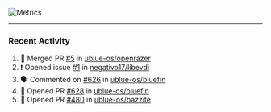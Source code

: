 ![Metrics](https://metrics.lecoq.io/KyleGospo?template=classic&base=header%2C%20activity%2C%20community%2C%20repositories%2C%20metadata&base.indepth=false&base.hireable=false&base.skip=false&config.timezone=America%2FLos_Angeles)

---
### Recent Activity
<!--START_SECTION:activity-->
1. 🎉 Merged PR [#5](https://github.com/ublue-os/openrazer/pull/5) in [ublue-os/openrazer](https://github.com/ublue-os/openrazer)
2. ❗ Opened issue [#1](https://github.com/negativo17/libevdi/issues/1) in [negativo17/libevdi](https://github.com/negativo17/libevdi)
3. 🗣 Commented on [#626](https://github.com/ublue-os/bluefin/issues/626#issuecomment-1783945591) in [ublue-os/bluefin](https://github.com/ublue-os/bluefin)
4. 💪 Opened PR [#628](https://github.com/ublue-os/bluefin/pull/628) in [ublue-os/bluefin](https://github.com/ublue-os/bluefin)
5. 💪 Opened PR [#480](https://github.com/ublue-os/bazzite/pull/480) in [ublue-os/bazzite](https://github.com/ublue-os/bazzite)
<!--END_SECTION:activity-->
